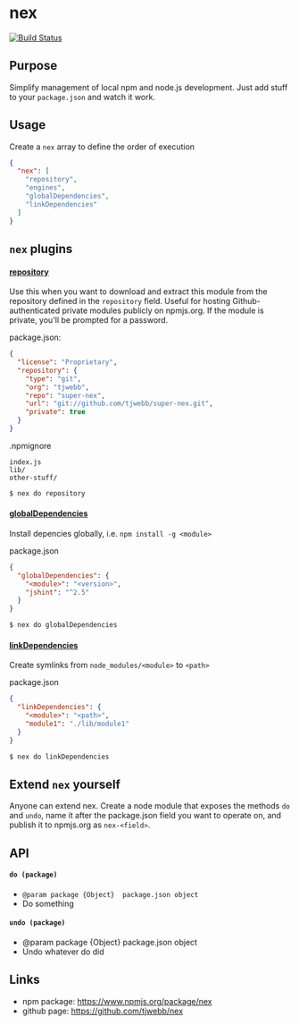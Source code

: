 # nex

[![Build Status](https://travis-ci.org/tjwebb/nex.png)](https://travis-ci.org/tjwebb/nex)

## Purpose

Simplify management of local npm and node.js development. Just add stuff to your `package.json` and watch it work.

## Usage
Create a `nex` array to define the order of execution
```json
{
  "nex": [
    "repository",
    "engines",
    "globalDependencies",
    "linkDependencies"
  ]
}
```

## `nex` plugins

#### [repository](https://www.npmjs.org/package/nex-repository)
Use this when you want to download and extract this module from the repository defined in the `repository` field. Useful for hosting Github-authenticated private modules publicly on npmjs.org. If the module is private, you'll be prompted for a password.

package.json:
```json
{
  "license": "Proprietary",
  "repository": {
    "type": "git",
    "org": "tjwebb",
    "repo": "super-nex",
    "url": "git://github.com/tjwebb/super-nex.git",
    "private": true
  }
}

```
.npmignore
```
index.js
lib/
other-stuff/
```
```sh
$ nex do repository
```

#### [globalDependencies](https://www.npmjs.org/package/nex-global-dependencies)
Install depencies globally, i.e. `npm install -g <module>`

package.json
```json
{
  "globalDependencies": {
    "<module>": "<version>",
    "jshint": "^2.5"
  }
}
```

```sh
$ nex do globalDependencies
```
  
#### [linkDependencies](https://www.npmjs.org/package/nex-link-dependencies)
Create symlinks from `node_modules/<module>` to `<path>`

package.json
```json
{
  "linkDependencies": {
    "<module>": "<path>",
    "module1": "./lib/module1"
  }
}
```
```sh
$ nex do linkDependencies
```

## Extend `nex` yourself
Anyone can extend nex. Create a node module that exposes the methods `do` and `undo`, name it after the package.json field you want to operate on, and publish it to npmjs.org as `nex-<field>`.

## API

#### `do (package)`
  - `@param package {Object}  package.json object`
  - Do something

#### `undo (package)`
  - @param package {Object}  package.json object
  - Undo whatever do did

## Links
- npm package: <https://www.npmjs.org/package/nex>
- github page: <https://github.com/tjwebb/nex>
